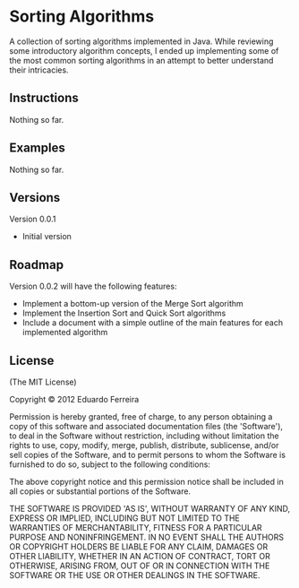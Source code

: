 # Sorting Algorithms

A collection of sorting algorithms implemented in Java.
While reviewing some introductory algorithm concepts, I ended up implementing
some of the most common sorting algorithms in an attempt to better understand
their intricacies.

## Instructions

Nothing so far.

## Examples

Nothing so far.

## Versions

Version 0.0.1

* Initial version

## Roadmap

Version 0.0.2 will have the following features:

* Implement a bottom-up version of the Merge Sort algorithm
* Implement the Insertion Sort and Quick Sort algorithms
* Include a document with a simple outline of the main features for each
implemented algorithm

## License

(The MIT License)

Copyright © 2012 Eduardo Ferreira

Permission is hereby granted, free of charge, to any person obtaining a copy
of this software and associated documentation files (the 'Software'), to deal
in the Software without restriction, including without limitation the rights
to use, copy, modify, merge, publish, distribute, sublicense, and/or sell
copies of the Software, and to permit persons to whom the Software is
furnished to do so, subject to the following conditions:

The above copyright notice and this permission notice shall be included in all
copies or substantial portions of the Software.

THE SOFTWARE IS PROVIDED 'AS IS', WITHOUT WARRANTY OF ANY KIND, EXPRESS OR
IMPLIED, INCLUDING BUT NOT LIMITED TO THE WARRANTIES OF MERCHANTABILITY,
FITNESS FOR A PARTICULAR PURPOSE AND NONINFRINGEMENT. IN NO EVENT SHALL THE
AUTHORS OR COPYRIGHT HOLDERS BE LIABLE FOR ANY CLAIM, DAMAGES OR OTHER
LIABILITY, WHETHER IN AN ACTION OF CONTRACT, TORT OR OTHERWISE, ARISING FROM,
OUT OF OR IN CONNECTION WITH THE SOFTWARE OR THE USE OR OTHER DEALINGS IN THE
SOFTWARE.
